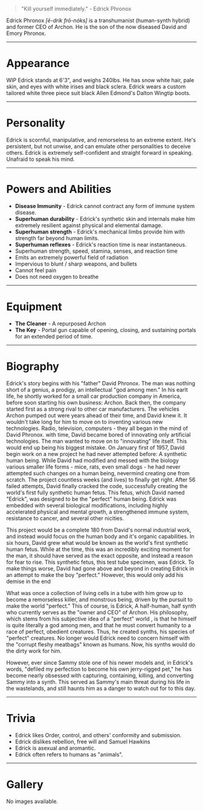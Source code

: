 > "Kill yourself immediately." - Edrick Phronox


Edrick Phronox *\[ē-drik frō-nȯks\]* is a transhumanist (human-synth hybrid) and former CEO of Archon. He is the son of the now diseased David and Emory Phronox.
***
# Appearance
WIP
Edrick stands at 6'3", and weighs 240lbs. He has snow white hair, pale skin, and eyes with white irises and black sclera. Edrick wears a custom tailored white three piece suit black Allen Edmond's Dalton Wingtip boots.
***
# Personality
Edrick is scornful, manipulative, and remorseless to an extreme extent. He's persistent, but not unwise, and can emulate other personalities to deceive others. Edrick is extremely self-confident and straight forward in speaking. Unafraid to speak his mind.
***
# Powers and Abilities
- **Disease Immunity** - Edrick cannot contract any form of immune system disease.
- **Superhuman durability** - Edrick's synthetic skin and internals make him extremely resilient against physical and elemental damage.
- **Superhuman strength** - Edrick's mechanical limbs provide him with strength far beyond human limits.
- **Superhuman reflexes** - Edrick's reaction time is near instantaneous. 
- Superhuman strength, speed, stamina, senses, and reaction time
- Emits an extremely powerful field of radiation
- Impervious to blunt / sharp weapons, and bullets
- Cannot feel pain
- Does not need oxygen to breathe
***
# Equipment
- **The Cleaner** - A repurposed Archon 
- **The Key** - Portal gun capable of opening, closing, and sustaining portals for an extended period of time.
***
# Biography
Edrick's story begins with his "father" David Phronox. The man was nothing short of a genius, a prodigy, an intellectual "god among men." In his earlt life, he shortly worked for a small car production company in America, before soon starting his own business: Archon. Back then, the company started first as a strong rival to other car manufacturers. The vehicles Archon pumped out were years ahead of their time, and David knew it. It wouldn't take long for him to move on to inventing various new technologies. Radio, television, computers - they all began in the mind of David Phronox. with time, David became bored of innovating only artificial technologies. The man wanted to move on to "innovating" life itself. This would end up being his biggest mistake. 
On January first of 1957, David begin work on a new project he had never attempted before: A synthetic human being. While David had modified and messed with the biology various smaller life forms - mice, rats, even small dogs - he had never attempted such changes on a human being, nevermind creating one from scratch. The project countless weeks (and lives) to finally get right. After 56 failed attempts, David finally cracked the code, successfully creating the world's first fully synthetic human fetus. This fetus, which David named "Edrick", was designed to be the "perfect" human being. Edrick was embedded with several biological modifications, including highly accelerated physical and mental growth, a strengthened immune system, resistance to cancer, and several other nicities. 


This project would be a complete 180 from David's normal industrial work, and instead would focus on the human body and it's organic capabilities. In six hours, David grew what would be known as the world's first synthetic human fetus. While at the time, this was an incredibly exciting moment for the man, it should have served as the exact opposite, and instead a reason for fear to rise. This synthetic fetus, this test tube specimen, was Edrick. To make things worse, David had gone above and beyond in creating Edrick in an attempt to make the boy "perfect." However, this would only add his demise in the end

What was once a collection of living cells in a tube with him grow up to become a remorseless killer, and monstrous being, driven by the pursuit to make the world "perfect." This of course, is Edrick, A half-human, half synth who currently serves as the "owner and CEO" of Archon. His philosophy, which stems from his subjective idea of a "perfect" world , is that he himself is quite literally a god among men, and that he must convert humanity to a race of perfect, obedient creatures. Thus, he created synths, his species of "perfect" creatures. No longer would Edrick need to concern himself with the "corrupt fleshy meatbags" known as humans. Now, his synths would do the dirty work for him.

However, ever since Sammy stole one of his newer models and, in Edrick's words, "defiled my perfection to become his own jerry-rigged pet," he has
become nearly obsessed with capturing, containing, killing, and converting Sammy into a synth. This served as Sammy's main threat during his life in the wastelands, and still haunts him as a danger to watch out for to this day.
***
# Trivia
- Edrick likes Order, control, and others' conformity and submission.
- Edrick dislikes rebellion, free will and Samuel Hawkins
- Edrick is asexual and aromantic. 
- Edrick often refers to humans as "animals".
***
# Gallery
No images available.